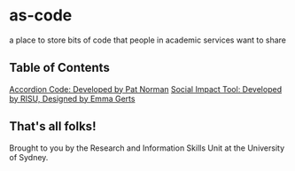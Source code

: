# as-code
 a place to store bits of code that people in academic services want to share


## Table of Contents

[Accordion Code: Developed by Pat Norman](https://usyd-risu.github.io/as-code/accordion-code/accordion-code-linked/)
[Social Impact Tool: Developed by RISU, Designed by Emma Gerts](https://usyd-risu.github.io/social-impact-tool/index.html)


## That's all folks!

Brought to you by the Research and Information Skills Unit at the University of Sydney.
